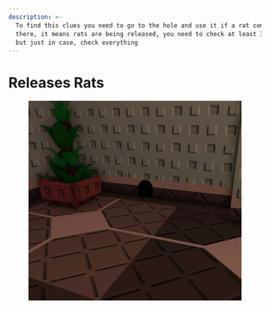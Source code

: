 ```yaml
---
description: >-
  To find this clues you need to go to the hole and use it if a rat comes out of
  there, it means rats are being released, you need to check at least 3 holes,
  but just in case, check everything
---
```


# Releases Rats

<figure><img src="../../.gitbook/assets/image (10).png" alt=""><figcaption></figcaption></figure>
